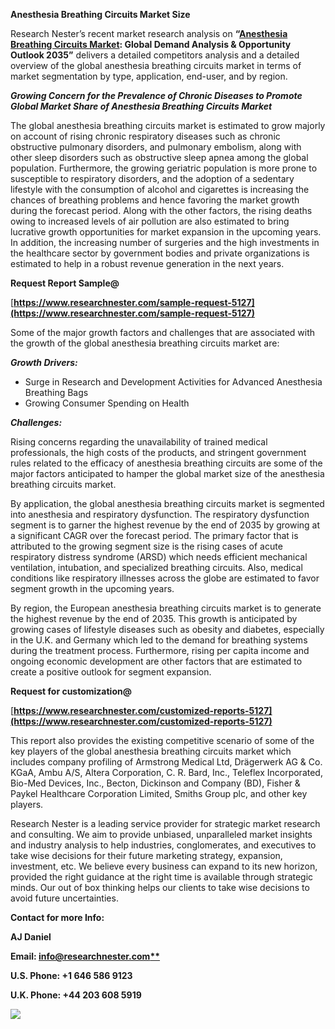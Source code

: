 ﻿**Anesthesia Breathing Circuits Market Size** 

Research Nester’s recent market research analysis on **“[Anesthesia Breathing Circuits Market](https://www.researchnester.com/reports/anesthesia-breathing-circuits-market/5127): Global Demand Analysis & Opportunity Outlook 2035”** delivers a detailed competitors analysis and a detailed overview of the global anesthesia breathing circuits market in terms of market segmentation by type, application, end-user, and by region. 

***Growing Concern for the Prevalence of Chronic Diseases to Promote Global Market Share of Anesthesia Breathing Circuits Market***

The global anesthesia breathing circuits market is estimated to grow majorly on account of rising chronic respiratory diseases such as chronic obstructive pulmonary disorders, and pulmonary embolism, along with other sleep disorders such as obstructive sleep apnea among the global population. Furthermore, the growing geriatric population is more prone to susceptible to respiratory disorders, and the adoption of a sedentary lifestyle with the consumption of alcohol and cigarettes is increasing the chances of breathing problems and hence favoring the market growth during the forecast period. Along with the other factors, the rising deaths owing to increased levels of air pollution are also estimated to bring lucrative growth opportunities for market expansion in the upcoming years. In addition, the increasing number of surgeries and the high investments in the healthcare sector by government bodies and private organizations is estimated to help in a robust revenue generation in the next years. 

**Request Report Sample@** 

[**https://www.researchnester.com/sample-request-5127](https://www.researchnester.com/sample-request-5127)** 

Some of the major growth factors and challenges that are associated with the growth of the global anesthesia breathing circuits market are:

***Growth Drivers:***

- Surge in Research and Development Activities for Advanced Anesthesia Breathing Bags
- Growing Consumer Spending on Health 

***Challenges:***

Rising concerns regarding the unavailability of trained medical professionals, the high costs of the products, and stringent government rules related to the efficacy of anesthesia breathing circuits are some of the major factors anticipated to hamper the global market size of the anesthesia breathing circuits market.

By application, the global anesthesia breathing circuits market is segmented into anesthesia and respiratory dysfunction. The respiratory dysfunction segment is to garner the highest revenue by the end of 2035 by growing at a significant CAGR over the forecast period. The primary factor that is attributed to the growing segment size is the rising cases of acute respiratory distress syndrome (ARSD) which needs efficient mechanical ventilation, intubation, and specialized breathing circuits. Also, medical conditions like respiratory illnesses across the globe are estimated to favor segment growth in the upcoming years.

By region, the European anesthesia breathing circuits market is to generate the highest revenue by the end of 2035. This growth is anticipated by growing cases of lifestyle diseases such as obesity and diabetes, especially in the U.K. and Germany which led to the demand for breathing systems during the treatment process. Furthermore, rising per capita income and ongoing economic development are other factors that are estimated to create a positive outlook for segment expansion. 

**Request for customization@**

[**https://www.researchnester.com/customized-reports-5127](https://www.researchnester.com/customized-reports-5127)** 

This report also provides the existing competitive scenario of some of the key players of the global anesthesia breathing circuits market which includes company profiling of Armstrong Medical Ltd, Drägerwerk AG & Co. KGaA, Ambu A/S, Altera Corporation, C. R. Bard, Inc., Teleflex Incorporated, Bio-Med Devices, Inc., Becton, Dickinson and Company (BD), Fisher & Paykel Healthcare Corporation Limited, Smiths Group plc, and other key players. 

Research Nester is a leading service provider for strategic market research and consulting. We aim to provide unbiased, unparalleled market insights and industry analysis to help industries, conglomerates, and executives to take wise decisions for their future marketing strategy, expansion, investment, etc. We believe every business can expand to its new horizon, provided the right guidance at the right time is available through strategic minds. Our out of box thinking helps our clients to take wise decisions to avoid future uncertainties.

**Contact for more Info:**

**AJ Daniel**

**Email: [info@researchnester.com**](mailto:info@researchnester.com)**

**U.S. Phone: +1 646 586 9123** 

**U.K. Phone: +44 203 608 5919**

![](Aspose.Words.e46d9208-9eac-474b-833b-8296614930bb.001.png)
